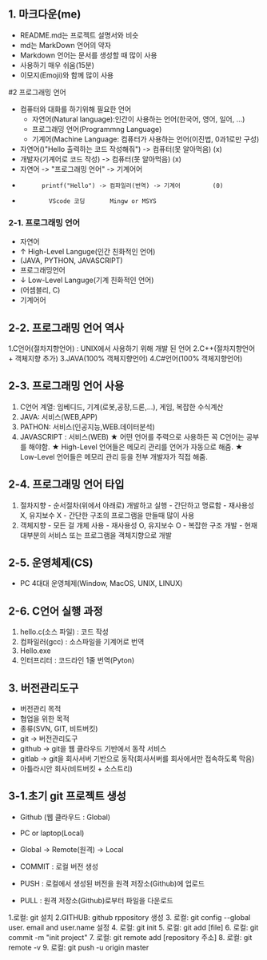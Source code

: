 ## 1. 마크다운(me)
 - README.md는 프로젝트 설명서와 비슷
 - md는 MarkDown 언어의 약자
 - Markdown 언어는 문서를 생성할 때 많이 사용
 - 사용하기 매우 쉬움(15분)
 - 이모지(Emoji)와 함께 많이 사용


 #2 프로그래밍 언어
 - 컴퓨터와 대화를 하기위해 필요한 언어
   + 자연어(Natural language):인간이 사용하는 언어(한국어, 영어, 일어, ...)
   + 프로그래밍 언어(Programmng Language)
   + 기계어(Machine Language: 컴퓨터가 사용하는 언어(이진법, 0과1로만 구성)
 - 자연어()"Hello 출력하는 코드 작성해줘") -> 컴퓨터(못 알아먹음)  (x)
 - 개발자(기계어로 코드 작성) -> 컴퓨터(못 알아먹음)               (x)
 - 자연어 -> "프로그래밍 언어" -> 기계어어
 -           printf("Hello") -> 컴파일러(번역) -> 기계어         (0)
 -             VScode 코딩       Mingw or MSYS

 ### 2-1. 프로그래밍 언어
 - 자연어
 - ↑ High-Level Languge(인간 친화적인 언어)
 -   (JAVA, PYTHON, JAVASCRIPT)
 - 프로그래밍언어
 - ↓ Low-Level Languge(기계 친화적인 언어)
 -   (어셈블리, C)
 - 기계어어

 ## 2-2. 프로그래밍 언어 역사
 1.C언어(절차지향언어) : UNIX에서 사용하기 위해 개발 된 언어
 2.C++(절차지향언어 + 객체지향 추가)
 3.JAVA(100% 객체지향언어)
 4.C#언어(100% 객체지향언어)
 
## 2-3. 프로그래밍 언어 사용
 1. C언어 계열: 임베디드, 기계(로봇,공장,드론,...), 게임, 복잡한 수식계산
 2. JAVA: 서비스(WEB,APP) 
 3. PATHON: 서비스(인공지능,WEB.데이터분석)
 4. JAVASCRIPT : 서비스(WEB)
 ★ 어떤 언어를 주력으로 사용하든 꼭 C언어는 공부를 해야함.
 ★ High-Level 언어들은 메모리 관리를 언어가 자동으로 해줌.
 ★ Low-Level 언어들은 메모리 관리 등을 전부 개발자가 직접 해줌.

 ## 2-4. 프로그래밍 언어 타입
  1. 절차지향
    - 순서절차(위에서 아래로) 개발하고 실행
    - 간단하고 명료함
    - 재사용성 X, 유지보수 X
    - 간단한 구조의 프로그램을 만들때 많이 사용
  2. 객체지향
    - 모든 걸 개체 사용
    - 재사용성 O, 유지보수 O
    - 복잡한 구조 개발
    - 현재 대부분의 서비스 또는 프로그램을 객체지향으로 개발

 ## 2-5. 운영체제(CS) 
 - PC 4대대 운영체제(Window, MacOS, UNIX, LINUX)

 ## 2-6. C언어 실행 과정
  1. hello.c(소스 파일) : 코드 작성
  2. 컴파일러(gcc)      : 소스파일을 기계어로 번역
  3. Hello.exe
  4. 인터프리터         : 코드라인 1줄 번역(Pyton)

 ## 3. 버전관리도구
  - 버전관리 목적
  - 협업을 위한 목적
  - 종류(SVN, GIT, 비트버킷)
  - git -> 버전관리도구
  - github -> git을 웹 클라우드 기반에서 동작 서비스
  - gitlab -> git을 회사서버 기반으로 동작(회사서버를 회사에서만 접속하도록 막음)
  - 아틀라시안 회사(비트버킷 + 소스트리)

 ## 3-1.초기 git 프로젝트 생성
 + Github (웹 클라우드 : Global)
 + PC or laptop(Local)
 + Global → Remote(원격) → Local

 + COMMIT : 로컬 버전 생성
 + PUSH :  로컬에서 생성된 버전을 원격 저장소(Github)에 업로드
 + PULL : 원격 저장소(Github)로부터 파일을 다운로드

 1.로컬: git 설치
 2.GITHUB: github rppository 생성
 3. 로컬: git config --global user. email and user.name 설정
 4. 로컬: git init
 5. 로컬: git add [file]
 6. 로컬: git commit -m "init project"
 7. 로컬: git remote add [repository 주소]
 8. 로컬: git remote -v
 9. 로컬: git push -u origin master